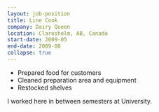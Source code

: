 ```yaml
---
layout: job-position
title: Line Cook
company: Dairy Queen
location: Claresholm, AB, Canada
start-date: 2009-05
end-date: 2009-08
collapse: true
---
```

<section class="job-tasks">
<ul>
<li>Prepared food for customers</li>
<li>Cleaned preparation area and equipment</li>
<li>Restocked shelves</li>
</ul>
</section>

<section class="job-description">
I worked here in between semesters at University.
</section>